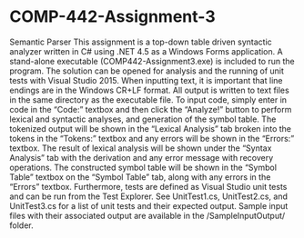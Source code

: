 # COMP-442-Assignment-3
Semantic Parser
This assignment is a top-down table driven syntactic analyzer written in C# using .NET 4.5 as a Windows Forms application. A stand-alone executable (COMP442-Assignment3.exe) is included to run the program. The solution can be opened for analysis and the running of unit tests with Visual Studio 2015. When inputting text, it is important that line endings are in the Windows CR+LF format. All output is written to text files in the same directory as the executable file. To input code, simply enter in code in the “Code:” textbox and then click the “Analyze!” button to perform lexical and syntactic analyses, and generation of the symbol table. The tokenized output will be shown in the “Lexical Analysis” tab broken into the tokens in the “Tokens:” textbox and any errors will be shown in the “Errors:” textbox. The result of lexical analysis will be shown under the “Syntax Analysis” tab with the derivation and any error message with recovery operations. The constructed symbol table will be shown in the “Symbol Table” textbox on the “Symbol Table” tab, along with any errors in the “Errors” textbox. Furthermore, tests are defined as Visual Studio unit tests and can be run from the Test Explorer. See UnitTest1.cs, UnitTest2.cs, and UnitTest3.cs for a list of unit tests and their expected output. Sample input files with their associated output are available in the /SampleInputOutput/ folder.